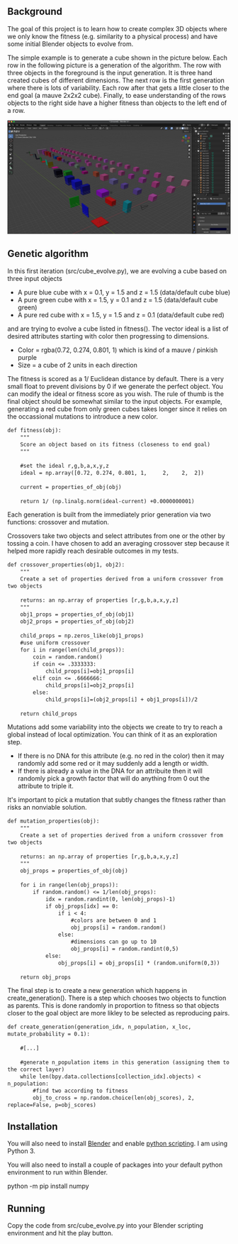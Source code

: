 ## Background 

The goal of this project is to learn how to create complex 3D objects where we only know the fitness (e.g. similarity to a physical process) and have some initial Blender objects to evolve from. 

The simple example is to generate a cube shown in the picture below. Each row in the following picture is a generation of the algorithm. The row with three objects in the foreground is the input generation. It is three hand created cubes of different dimensions. The next row is the first generation where there is lots of variability. Each row after that gets a little closer to the end goal (a mauve 2x2x2 cube). Finally, to ease understanding of the rows objects to the right side have a higher fitness than objects to the left end of a row. 

![alt text](evolve_cube.png "Blender example of GA")

## Genetic algorithm

In this first iteration (src/cube_evolve.py), we are evolving a cube based on three input objects

* A pure blue cube with x = 0.1, y = 1.5 and z = 1.5 (data/default cube blue)
* A pure green cube with x = 1.5, y = 0.1 and z = 1.5 (data/default cube green)
* A pure red cube with x = 1.5, y = 1.5 and z = 0.1 (data/default cube red)

and are trying to evolve a cube listed in fitness(). The vector ideal is a list of desired attributes starting with color then progressing to dimensions. 

* Color = rgba(0.72, 0.274, 0.801, 1) which is kind of a mauve / pinkish purple
* Size = a cube of 2 units in each direction 

The fitness is scored as a 1/ Euclidean distance by default. There is a very small float to prevent divisions by 0 if we generate the perfect object. You can modify the ideal or fitness score as you wish. The rule of thumb is the final object should be somewhat similar to the input objects. For example, generating a red cube from only green cubes takes longer since it relies on the occassional mutations to introduce a new color. 

    def fitness(obj):
        """
        Score an object based on its fitness (closeness to end goal)
        """
        
        #set the ideal r,g,b,a,x,y,z
        ideal = np.array([0.72, 0.274, 0.801, 1,     2,    2,  2])
        
        current = properties_of_obj(obj)
        
        return 1/ (np.linalg.norm(ideal-current) +0.0000000001)

Each generation is built from the immediately prior generation via two functions: crossover and mutation.

Crossovers take two objects and select attributes from one or the other by tossing a coin. I have chosen to add an averaging crossover step because it helped more rapidly reach desirable outcomes in my tests. 

    def crossover_properties(obj1, obj2):
        """
        Create a set of properties derived from a uniform crossover from two objects

        returns: an np.array of properties [r,g,b,a,x,y,z]
        """
        obj1_props = properties_of_obj(obj1)
        obj2_props = properties_of_obj(obj2)
        
        child_props = np.zeros_like(obj1_props)
        #use uniform crossover
        for i in range(len(child_props)):
            coin = random.random()
            if coin <= .3333333:
                child_props[i]=obj1_props[i]
            elif coin <= .6666666:
                child_props[i]=obj2_props[i]
            else:
                child_props[i]=(obj2_props[i] + obj1_props[i])/2
        
        return child_props

Mutations add some variability into the objects we create to try to reach a global instead of local optimization. You can think of it as an exploration step. 

* If there is no DNA for this attribute (e.g. no red in the color) then it may randomly add some red or it may suddenly add a length or width. 
* If there is already a value in the DNA for an attribuite then it will randomly pick a growth factor that will do anything from 0 out the attribute to triple it.  

It's important to pick a mutation that subtly changes the fitness rather than risks an nonviable solution. 

    def mutation_properties(obj):
        """
        Create a set of properties derived from a uniform crossover from two objects

        returns: an np.array of properties [r,g,b,a,x,y,z]
        """
        obj_props = properties_of_obj(obj)

        for i in range(len(obj_props)):
            if random.random() <= 1/len(obj_props):
                idx = random.randint(0, len(obj_props)-1)
                if obj_props[idx] == 0:
                    if i < 4:
                        #colors are between 0 and 1 
                        obj_props[i] = random.random()
                    else:
                        #dimensions can go up to 10
                        obj_props[i] = random.randint(0,5)
                else:
                    obj_props[i] = obj_props[i] * (random.uniform(0,3))

        return obj_props

The final step is to create a new generation which happens in create_generation(). There is a step which chooses two objects to function as parents. This is done randomly in proportion to fitness so that objects closer to the goal object are more likley to be selected as reproducing pairs. 

    def create_generation(generation_idx, n_population, x_loc, mutate_probability = 0.1):
        
        #[...]
            
        #generate n_population items in this generation (assigning them to the correct layer)
        while len(bpy.data.collections[collection_idx].objects) < n_population:
            #find two according to fitness
            obj_to_cross = np.random.choice(len(obj_scores), 2, replace=False, p=obj_scores)

## Installation

You will also need to install [Blender](https://www.blender.org/download/) and enable [python scripting](https://docs.blender.org/api/current/info_quickstart.html). I am using Python 3. 

You will also need to install a couple of packages into your default python environment to run within Blender.

python -m pip install numpy 


## Running 

Copy the code from src/cube_evolve.py into your Blender scripting environment and hit the play button.

